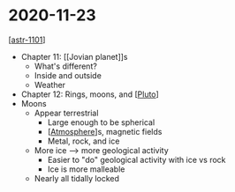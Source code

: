 # 2020-11-23

[[astr-1101]]

- Chapter 11: [[Jovian planet]]s
  - What's different?
  - Inside and outside
  - Weather
- Chapter 12: Rings, moons, and [[Pluto]]
- Moons
  - Appear terrestrial
    - Large enough to be spherical
    - [[Atmosphere]]s, magnetic fields
    - Metal, rock, and ice
  - More ice --> more geological activity
    - Easier to "do" geological activity with ice vs rock
    - Ice is more malleable
  - Nearly all tidally locked

[//begin]: # "Autogenerated link references for markdown compatibility"
[astr-1101]: astr-1101 "ASTR 1101 - Intro to the Solar System"
[jovian-planet]: jovian-planet "Jovian Planet"
[pluto]: pluto "Pluto"
[atmosphere]: atmosphere "Atmosphere"
[//end]: # "Autogenerated link references"